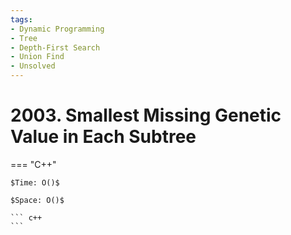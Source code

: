 ```yaml
---
tags:
- Dynamic Programming
- Tree
- Depth-First Search
- Union Find
- Unsolved
---
```



# 2003. Smallest Missing Genetic Value in Each Subtree

=== "C++"

    $Time: O()$

    $Space: O()$

    ``` c++
    ```
